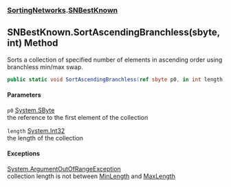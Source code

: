 ### [SortingNetworks](./SortingNetworks.md 'SortingNetworks').[SNBestKnown](./SortingNetworks-SNBestKnown.md 'SortingNetworks.SNBestKnown')
## SNBestKnown.SortAscendingBranchless(sbyte, int) Method
Sorts a collection of specified number of elements in ascending order using branchless min/max swap.  
```csharp
public static void SortAscendingBranchless(ref sbyte p0, in int length);
```
#### Parameters
<a name='SortingNetworks-SNBestKnown-SortAscendingBranchless(sbyte_int)-p0'></a>
`p0` [System.SByte](https://docs.microsoft.com/en-us/dotnet/api/System.SByte 'System.SByte')  
the reference to the first element of the collection  
  
<a name='SortingNetworks-SNBestKnown-SortAscendingBranchless(sbyte_int)-length'></a>
`length` [System.Int32](https://docs.microsoft.com/en-us/dotnet/api/System.Int32 'System.Int32')  
the length of the collection  
  
#### Exceptions
[System.ArgumentOutOfRangeException](https://docs.microsoft.com/en-us/dotnet/api/System.ArgumentOutOfRangeException 'System.ArgumentOutOfRangeException')  
collection length is not between [MinLength](./SortingNetworks-SNBestKnown-MinLength.md 'SortingNetworks.SNBestKnown.MinLength') and [MaxLength](./SortingNetworks-SNBestKnown-MaxLength.md 'SortingNetworks.SNBestKnown.MaxLength')  
